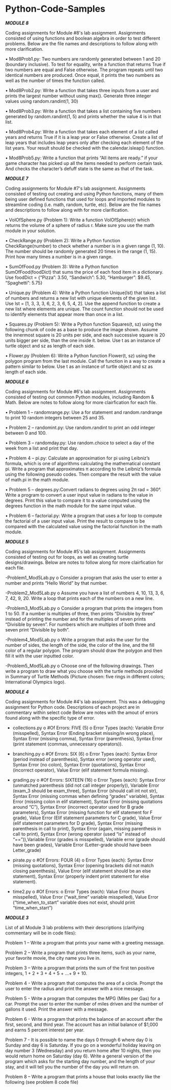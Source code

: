 # Python-Code-Samples

***MODULE 8***

Coding assignments for Module #8's lab assignment. Assignments consisted of using functions and boolean algebra in order to test different problems. Below are the file names and descriptions to follow along with more clarification.


• Mod8Prob1.py: Two numbers are randomly generated between 1 and 20 (boundary inclusive). To test for equality, write a function that returns True if two numbers are equal and False otherwise. The program repeats until two identical numbers are produced. Once equal, it prints the two numbers as well as the number of times the function called. 

• Mod8Prob2.py: Write a function that takes three inputs from a user and prints the largest number without using max(). Generate three integer values using random.randint(1, 30)

• Mod8Prob3.py: Write a function that takes a list containing five numbers generated by random.randint(1, 5) and prints whether the value 4 is in that list.

• Mod8Prob4.py: Write a function that takes each element of a list called years and returns True if it is a leap year or False otherwise. Create a list of leap years that includes leap years only after checking each element of the list years. Your result should be checked with the calendar.isleap() function.

• Mod8Prob5.py: Write a function that prints “All items are ready.” if your game character has picked up all the items needed to perform certain task. And checks the character’s defuff state is the same as that of the task.


***MODULE 7***

Coding assignments for Module #7's lab assignment. Assignments consisted of testing out creating and using Python functions, many of them being user defined functions that used for loops and imported modules to streamline coding (i.e. math, random, turtle, etc). Below are the file names and descriptions to follow along with for more clarification.

• VolOfSphere.py (Problem 1): Write a function VolOfSphere(r) which returns the volume of a sphere of radius r. Make sure you use the math module in your solution.

• CheckRange.py (Problem 2): Write a Python function CheckRange(number) to check whether a number is in a given range (1, 10). The number should be randomly generated 20 times in the range (1, 15). Print how many times a number is in a given range.

• SumOfFood.py (Problem 3): Write a Python function SumOfFood(foodDict) that sums the price of each food item in a dictionary. Use foodDict = {“Pizza”: 3.50, “Sandwich”: 5.30, “Hamburger”: $9.45, “Spaghetti”: 5.75}

• Unique.py (Problem 4): Write a Python function Unique(lst) that takes a list of numbers and returns a new list with unique elements of the given list. Use lst = [1, 3, 3, 3, 6, 2, 3, 6, 5, 4, 2]. Use the append function to create a new list where elements are unique. The count function should not be used to identify elements that appear more than once in a list.

• Squares.py (Problem 5): Write a Python function Squares(t, sz) using the following chunk of code as a base to produce the image shown. Assume the innermost square is 20 units per side, and each successive square is 20 units bigger per side, than the one inside it. below. Use t as an instance of turtle object and sz as length of each side.

• Flower.py (Problem 6): Write a Python function Flower(t, sz) using the polygon program from the last module. Call the function in a way to create a pattern similar to below. Use t as an instance of turtle object and sz as length of each side.

***MODULE 6***

Coding assignments for Module #6's lab assignment. Assignments consisted of testing out common Python modules, including Random & Math. Below are notes to follow along for more clairfication for each file.

•	Problem 1 – randomrange.py: Use a for statement and random.randrange to print 10 random integers between 25 and 35. 

•	Problem 2 – randomint.py: Use random.randint to print an odd integer between 0 and 100.

•	Problem 3 – randomday.py: Use random.choice to select a day of the week from a list and print that day. 

•	Problem 4 – pi.py: Calculate an approximation for pi using Leibniz’s formula, which is one of algorithms calculating the mathematical constant pi. Write a program that approximates π  according to the Leibniz’s formula using the following pseudo codes. Then compare the result with the value of math.pi in the math module.

•	Problem 5 – degrees.py:Convert radians to degrees using 2π rad = 360°. Write a program to convert a user input value in radians to the value in degrees. Print this value to compare it to a value computed using the degrees function in the math module for the same input value.

•	Problem 6 – factorial.py: Write a program that uses a for loop to compute the factorial of a user input value. Print the result to compare to be compared with the calculated value using the factorial function in the math module. 

***MODULE 5***

Coding assignments for Module #5's lab assignment. Assignments consisted of testing out for loops, as well as creating turtle designs/drawings. Below are notes to follow along for more clairfication for each file.

-Problem1_Mod5Lab.py
o	Consider a program that asks the user to enter a number and prints “Hello World” by that number. 

-Problem2_Mod5Lab.py
o Assume you have a list of numbers 4, 10, 13, 3, 6, 7, 42, 9, 20. Write a loop that prints each of the numbers on a new line.

-Problem3_Mod5Lab.py
o Consider a program that prints the integers from 1 to 50. If a number is multiples of three, then prints “Divisible by three” instead of printing the number and for the multiples of seven prints “Divisible by seven”. For numbers which are multiples of both three and seven print “Divisible by both”.  

-Problem4_Mod5Lab.py
o Write a program that asks the user for the number of sides, the length of the side, the color of the line, and the fill color of a regular polygon. The program should draw the polygon and then fill it with the user inputted color. 

-Problem5_Mod5Lab.py
o Choose one of the following drawings. Then write a program to draw what you choose with the turtle methods provided in Summary of Turtle Methods (Picture chosen: five rings in different colors; International Olympics logo).

***MODULE 4***

Coding assignments for Module #4's lab assignment. This was a debugging assignment for Python code. Descriptions of each project are in commentary within select code Below are notes with the amout of errors found along with the specific type of error.

-	collections.py
o	#Of Errors: FIVE (5)
o	Error Types (each): Variable Error (misspelled), Syntax Error (Ending bracket missing/in wrong place), Syntax Error (missing comma), Syntax Error (parenthesis), Syntax Error (print statement (commas, unnecessary operators)).

-	branching.py
o	#Of Errors: SIX (6)
o	Error Types (each): Syntax Error (period instead of parenthesis), Syntax error (wrong operator used), Syntax Error (no colon), Syntax Error (quotations), Syntax Error (incorrect operator), Value Error (elif statement formula missing).

-	grading.py
o	#Of Errors: SIXTEEN (16)
o	Error Types (each): Syntax Error (unmatched parenthesis (did not call integer properly)), Variable Error (exam_3 should be exam_three), Syntax Error (should call int not str), Syntax Error (missing commas when defining “grades” variable),  Syntax Error (missing colon in elif statement),  Syntax Error (missing quotations around “C”), Syntax Error (incorrect operator used for B grade parameters), Syntax Error (missing function for elif statement for F grade), Value Error (Elif statement parameters for C grade), Value Error (elif statement parameters for D grade), Syntax Error (missing parenthesis in call to print), Syntax Error (again, missing parenthesis in call to print), Syntax Error (wrong operator (used “is” instead of “==”)),Variable Error (grades is misspelled), Variable error (grade should have been grades), Variable Error (Letter-grade should have been Letter_grade)

-	pirate.py
o	#Of Errors: FOUR (4)
o	Error Types (each): Syntax Error (missing quotations), Syntax Error (opening brackets did not match closing parenthesis), Value Error (elif statement should be an else statement), Syntax Error (properly indent print statement for else statement).

-	time2.py
o	#Of Errors:
o	Error Types (each): Value Error (hours misspelled), Value Error (“wait_time” variable misspelled), Value Error (“time_when_to_start” variable does not exist, should print “time_when_start”)

***MODULE 3***

List of all Module 3 lab problems with their descriptions (clarifying commentary will be in code files):

Problem 1 – Write a program that prints your name with a greeting message. 

Problem 2 – Write a program that prints three items, such as your name, your favorite movie, the city name you live in. 

Problem 3 – Write a program that prints the sum of the first ten positive integers, 1 + 2 + 3 + 4 +
5 + …+ 9 + 10.  

Problem 4 - Write a program that computes the area of a circle. Prompt the user to enter the radius and print the answer with a nice message. 

Problem 5 - Write a program that computes the MPG (Miles per Gas) for a car. Prompt the user to enter the number of miles driven and the number of gallons it used. Print the answer with a message. 

Problem 6 - Write a program that prints the balance of an account after the first, second, and third year. The account has an initial balance of $1,000 and earns 5 percent interest per year. 

Problem 7 - It is possible to name the days 0 through 6 where day 0 is Sunday and day 6 is Saturday. If you go on a wonderful holiday leaving on day number 3 (Wednesday) and you return home after 10 nights, then you would return home on Saturday (day 6). Write a general version of the program which asks for the starting day number, and the length of your stay, and it will tell you the number of the day you will return on. 

Problem 8 – Write a program that prints a house that looks exactly like the following (see problem 8 code file)
